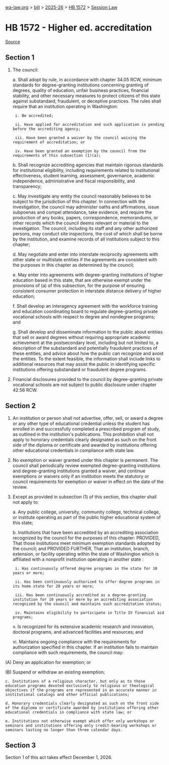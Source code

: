 [wa-law.org](/) > [bill](/bill/) > [2025-26](/bill/2025-26/) > [HB 1572](/bill/2025-26/hb/1572/) > [Session Law](/bill/2025-26/hb/1572/S.SL/)

# HB 1572 - Higher ed. accreditation

[Source](http://lawfilesext.leg.wa.gov/biennium/2025-26/Pdf/Bills/Session%20Laws/House/1572-S.SL.pdf)

## Section 1
1. The council:

    a. Shall adopt by rule, in accordance with chapter 34.05 RCW, minimum standards for degree-granting institutions concerning granting of degrees, quality of education, unfair business practices, financial stability, and other necessary measures to protect citizens of this state against substandard, fraudulent, or deceptive practices. The rules shall require that an institution operating in Washington:

        i. Be accredited;

        ii. Have applied for accreditation and such application is pending before the accrediting agency;

        iii. Have been granted a waiver by the council waiving the requirement of accreditation; or

        iv. Have been granted an exemption by the council from the requirements of this subsection (1)(a);

    b. Shall recognize accrediting agencies that maintain rigorous standards for institutional eligibility, including requirements related to institutional effectiveness, student learning, assessment, governance, academic independence, administrative and fiscal responsibility, and transparency;

    c. May investigate any entity the council reasonably believes to be subject to the jurisdiction of this chapter. In connection with the investigation, the council may administer oaths and affirmations, issue subpoenas and compel attendance, take evidence, and require the production of any books, papers, correspondence, memorandums, or other records which the council deems relevant or material to the investigation. The council, including its staff and any other authorized persons, may conduct site inspections, the cost of which shall be borne by the institution, and examine records of all institutions subject to this chapter;

    d. May negotiate and enter into interstate reciprocity agreements with other state or multistate entities if the agreements are consistent with the purposes in this chapter as determined by the council;

    e. May enter into agreements with degree-granting institutions of higher education based in this state, that are otherwise exempt under the provisions of (a) of this subsection, for the purpose of ensuring consistent consumer protection in interstate distance delivery of higher education;

    f. Shall develop an interagency agreement with the workforce training and education coordinating board to regulate degree-granting private vocational schools with respect to degree and nondegree programs; and

    g. Shall develop and disseminate information to the public about entities that sell or award degrees without requiring appropriate academic achievement at the postsecondary level, including but not limited to, a description of the substandard and potentially fraudulent practices of these entities, and advice about how the public can recognize and avoid the entities. To the extent feasible, the information shall include links to additional resources that may assist the public in identifying specific institutions offering substandard or fraudulent degree programs.

2. Financial disclosures provided to the council by degree-granting private vocational schools are not subject to public disclosure under chapter 42.56 RCW.

## Section 2
1. An institution or person shall not advertise, offer, sell, or award a degree or any other type of educational credential unless the student has enrolled in and successfully completed a prescribed program of study, as outlined in the institution's publications. This prohibition shall not apply to honorary credentials clearly designated as such on the front side of the diploma or certificate and awarded by institutions offering other educational credentials in compliance with state law.

2. No exemption or waiver granted under this chapter is permanent. The council shall periodically review exempted degree-granting institutions and degree-granting institutions granted a waiver, and continue exemptions or waivers only if an institution meets the statutory or council requirements for exemption or waiver in effect on the date of the review.

3. Except as provided in subsection (1) of this section, this chapter shall not apply to:

    a. Any public college, university, community college, technical college, or institute operating as part of the public higher educational system of this state;

    b. Institutions that have been accredited by an accrediting association recognized by the council for the purposes of this chapter: PROVIDED, That those institutions meet minimum exemption standards adopted by the council; and PROVIDED FURTHER, That an institution, branch, extension, or facility operating within the state of Washington which is affiliated with a nonprofit institution operating in another state :

        i. Has continuously offered degree programs in the state for 10 years or more;

        ii. Has been continuously authorized to offer degree programs in its home state for 20 years or more;

        iii. Has been continuously accredited as a degree-granting institution for 10 years or more by an accrediting association recognized by the council and maintains such accreditation status;

        iv. Maintains eligibility to participate in Title IV financial aid programs;

    v. Is recognized for its extensive academic research and innovation, doctoral programs, and advanced facilities and resources; and

    vi. Maintains ongoing compliance with the requirements for authorization specified in this chapter. If an institution fails to maintain compliance with such requirements, the council may:

(A) Deny an application for exemption; or

(B) Suspend or withdraw an existing exemption;

    c. Institutions of a religious character, but only as to those education programs devoted exclusively to religious or theological objectives if the programs are represented in an accurate manner in institutional catalogs and other official publications;

    d. Honorary credentials clearly designated as such on the front side of the diploma or certificate awarded by institutions offering other educational credentials in compliance with state law; or

    e. Institutions not otherwise exempt which offer only workshops or seminars and institutions offering only credit-bearing workshops or seminars lasting no longer than three calendar days.

## Section 3
Section 1 of this act takes effect December 1, 2026.
